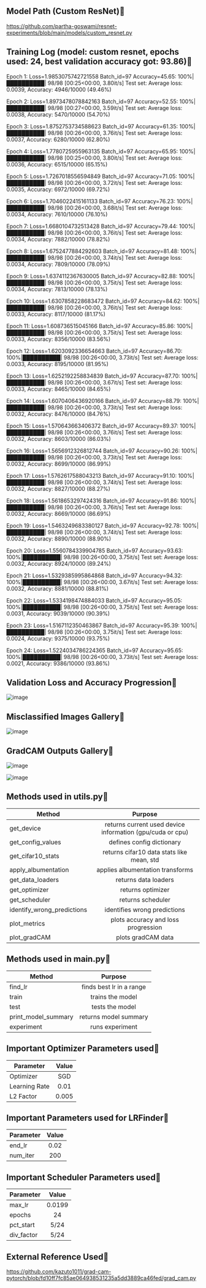 ## Model Path (Custom ResNet)&#x1F537;

https://github.com/partha-goswami/resnet-experiments/blob/main/models/custom_resnet.py

## Training Log (model: custom resnet, epochs used: 24, best validation accuracy got: 93.86)&#x1F537;

Epoch 1:
Loss=1.9853075742721558 Batch_id=97 Accuracy=45.65: 100%|██████████| 98/98 [00:25<00:00,  3.80it/s]
Test set: Average loss: 0.0039, Accuracy: 4946/10000 (49.46%)

Epoch 2:
Loss=1.8973478078842163 Batch_id=97 Accuracy=52.55: 100%|██████████| 98/98 [00:27<00:00,  3.59it/s]
Test set: Average loss: 0.0038, Accuracy: 5470/10000 (54.70%)

Epoch 3:
Loss=1.8752753734588623 Batch_id=97 Accuracy=61.35: 100%|██████████| 98/98 [00:26<00:00,  3.76it/s]
Test set: Average loss: 0.0037, Accuracy: 6280/10000 (62.80%)

Epoch 4:
Loss=1.7780725955963135 Batch_id=97 Accuracy=65.95: 100%|██████████| 98/98 [00:25<00:00,  3.80it/s]
Test set: Average loss: 0.0036, Accuracy: 6515/10000 (65.15%)

Epoch 5:
Loss=1.7267018556594849 Batch_id=97 Accuracy=71.05: 100%|██████████| 98/98 [00:26<00:00,  3.72it/s]
Test set: Average loss: 0.0035, Accuracy: 6972/10000 (69.72%)

Epoch 6:
Loss=1.7046022415161133 Batch_id=97 Accuracy=76.23: 100%|██████████| 98/98 [00:26<00:00,  3.68it/s]
Test set: Average loss: 0.0034, Accuracy: 7610/10000 (76.10%)

Epoch 7:
Loss=1.6680104732513428 Batch_id=97 Accuracy=79.44: 100%|██████████| 98/98 [00:26<00:00,  3.76it/s]
Test set: Average loss: 0.0034, Accuracy: 7882/10000 (78.82%)

Epoch 8:
Loss=1.6752477884292603 Batch_id=97 Accuracy=81.48: 100%|██████████| 98/98 [00:26<00:00,  3.74it/s]
Test set: Average loss: 0.0034, Accuracy: 7809/10000 (78.09%)

Epoch 9:
Loss=1.6374112367630005 Batch_id=97 Accuracy=82.88: 100%|██████████| 98/98 [00:26<00:00,  3.75it/s]
Test set: Average loss: 0.0034, Accuracy: 7813/10000 (78.13%)

Epoch 10:
Loss=1.6307858228683472 Batch_id=97 Accuracy=84.62: 100%|██████████| 98/98 [00:26<00:00,  3.76it/s]
Test set: Average loss: 0.0033, Accuracy: 8117/10000 (81.17%)

Epoch 11:
Loss=1.608736515045166 Batch_id=97 Accuracy=85.86: 100%|██████████| 98/98 [00:26<00:00,  3.75it/s]
Test set: Average loss: 0.0033, Accuracy: 8356/10000 (83.56%)

Epoch 12:
Loss=1.6203092336654663 Batch_id=97 Accuracy=86.70: 100%|██████████| 98/98 [00:26<00:00,  3.73it/s]
Test set: Average loss: 0.0033, Accuracy: 8195/10000 (81.95%)

Epoch 13:
Loss=1.6252192258834839 Batch_id=97 Accuracy=87.70: 100%|██████████| 98/98 [00:26<00:00,  3.67it/s]
Test set: Average loss: 0.0033, Accuracy: 8465/10000 (84.65%)

Epoch 14:
Loss=1.6070406436920166 Batch_id=97 Accuracy=88.79: 100%|██████████| 98/98 [00:26<00:00,  3.73it/s]
Test set: Average loss: 0.0032, Accuracy: 8476/10000 (84.76%)

Epoch 15:
Loss=1.570643663406372 Batch_id=97 Accuracy=89.37: 100%|██████████| 98/98 [00:26<00:00,  3.76it/s]
Test set: Average loss: 0.0032, Accuracy: 8603/10000 (86.03%)

Epoch 16:
Loss=1.5656912326812744 Batch_id=97 Accuracy=90.26: 100%|██████████| 98/98 [00:26<00:00,  3.73it/s]
Test set: Average loss: 0.0032, Accuracy: 8699/10000 (86.99%)

Epoch 17:
Loss=1.5762617588043213 Batch_id=97 Accuracy=91.10: 100%|██████████| 98/98 [00:26<00:00,  3.74it/s]
Test set: Average loss: 0.0032, Accuracy: 8827/10000 (88.27%)

Epoch 18:
Loss=1.5618653297424316 Batch_id=97 Accuracy=91.86: 100%|██████████| 98/98 [00:26<00:00,  3.76it/s]
Test set: Average loss: 0.0032, Accuracy: 8669/10000 (86.69%)

Epoch 19:
Loss=1.5463249683380127 Batch_id=97 Accuracy=92.78: 100%|██████████| 98/98 [00:26<00:00,  3.74it/s]
Test set: Average loss: 0.0032, Accuracy: 8890/10000 (88.90%)

Epoch 20:
Loss=1.5560784339904785 Batch_id=97 Accuracy=93.63: 100%|██████████| 98/98 [00:26<00:00,  3.75it/s]
Test set: Average loss: 0.0032, Accuracy: 8924/10000 (89.24%)

Epoch 21:
Loss=1.5329385995864868 Batch_id=97 Accuracy=94.32: 100%|██████████| 98/98 [00:26<00:00,  3.67it/s]
Test set: Average loss: 0.0032, Accuracy: 8881/10000 (88.81%)

Epoch 22:
Loss=1.5334198474884033 Batch_id=97 Accuracy=95.05: 100%|██████████| 98/98 [00:26<00:00,  3.75it/s]
Test set: Average loss: 0.0031, Accuracy: 9039/10000 (90.39%)

Epoch 23:
Loss=1.5167112350463867 Batch_id=97 Accuracy=95.39: 100%|██████████| 98/98 [00:26<00:00,  3.75it/s]
Test set: Average loss: 0.0024, Accuracy: 9375/10000 (93.75%)

Epoch 24:
Loss=1.5224034786224365 Batch_id=97 Accuracy=95.65: 100%|██████████| 98/98 [00:26<00:00,  3.73it/s]
Test set: Average loss: 0.0021, Accuracy: 9386/10000 (93.86%)


## Validation Loss and Accuracy Progression&#x1F537;

![image](https://user-images.githubusercontent.com/46663815/219652739-8ecd760f-f60c-415a-b4e5-92525af6ff7f.png)


## Misclassified Images Gallery&#x1F537;

![image](https://user-images.githubusercontent.com/46663815/219652959-50a03043-c5e2-4841-8497-a3384cde9acd.png)

## GradCAM Outputs Gallery&#x1F537;

![image](https://user-images.githubusercontent.com/46663815/219653156-dab1daa2-feaf-474b-935b-9fffa0957781.png)

![image](https://user-images.githubusercontent.com/46663815/219653302-82b2e185-e6fb-4933-886f-315691e58759.png)

## Methods used in utils.py&#x1F537;

| Method                             | Purpose                                                            |
| ---------------------------------- |:------------------------------------------------------------------:|
| get_device                         | returns current used device information (gpu/cuda or cpu)          |
| get_config_values                  | defines config dictionary                                          |
| get_cifar10_stats                  | returns cifar10 data stats like mean, std                          |
| apply_albumentation                | applies albumentation transforms                                   |
| get_data_loaders                   | returns data loaders                                               |
| get_optimizer                      | returns optimizer                                                  |
| get_scheduler                      | returns scheduler                                                  |
| identify_wrong_predictions         | identifies wrong predictions                                       |
| plot_metrics                       | plots accuracy and loss progression                                |
| plot_gradCAM                       | plots gradCAM data                                                 |

## Methods used in main.py&#x1F537;

| Method                             | Purpose                                                            |
| ---------------------------------- |:------------------------------------------------------------------:|
| find_lr                            | finds best lr in a range                                           |
| train                              | trains the model                                                   |
| test                               | tests the model                                                    |
| print_model_summary                | returns model summary                                              |
| experiment                         | runs experiment                                                    |

## Important Optimizer Parameters used&#x1F537;

| Parameter                          | Value                                                              |
| ---------------------------------- |:------------------------------------------------------------------:|
| Optimizer                          | SGD                                                                |
| Learning Rate                      | 0.01                                                               |
| L2 Factor                          | 0.005                                                              |

## Important Parameters used for LRFinder&#x1F537;

| Parameter                          | Value                                                              |
| ---------------------------------- |:------------------------------------------------------------------:|
| end_lr                             | 0.02                                                               |
| num_iter                           | 200                                                                |

## Important Scheduler Parameters used&#x1F537;

| Parameter                          | Value                                                              |
| ---------------------------------- |:------------------------------------------------------------------:|
| max_lr                             | 0.0199                                                             |
| epochs                             | 24                                                                 |
| pct_start                          | 5/24                                                               |
| div_factor                         | 5/24                                                               |


## External Reference Used&#x1F537;

https://github.com/kazuto1011/grad-cam-pytorch/blob/fd10ff7fc85ae064938531235a5dd3889ca46fed/grad_cam.py
